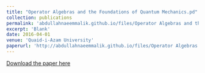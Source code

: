 ```yaml
---
title: "Operator Algebras and the Foundations of Quantum Mechanics.pd"
collection: publications
permalink: 'abdullahnaeemmalik.github.io/files/Operator Algebras and the Foundations of Quantum Mechanics.pdf'
excerpt: 'Blank'
date: 2016-04-01
venue: 'Quaid-i-Azam University'
paperurl: 'http://abdullahnaeemmalik.github.io/files/Operator Algebras and the Foundations of Quantum Mechanics.pdf'
---
```


[Download the paper here](http://abdullahnaeemmalik.github.io/files/Engineering%20the%20Deutsch-Jozsa%20Algorithm.pdf)

